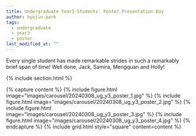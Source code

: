 ```yaml
---
title: Undergraduate Year3 Students' Poster Presentation Day
author: hyojin-park
tags:
  - undergraduate
  - year3
  - poster
last_modified_at: ""
---
```

Every single student has made remarkable strides in such a remarkably brief span of time! <be>
Well done, Jack, Samira, Mengquan and Holly!

{% include section.html %}

{% capture content %}
{% include figure.html image="images/carousel/20240308_ug_y3_poster_1.jpg" %}
{% include figure.html image="images/carousel/20240308_ug_y3_poster_2.jpg" %}
{% include figure.html image="images/carousel/20240308_ug_y3_poster_3.jpg" %}
{% include figure.html image="images/carousel/20240308_ug_y3_poster_4.jpg" %}
{% endcapture %}
{% include grid.html style="square" content=content %}
